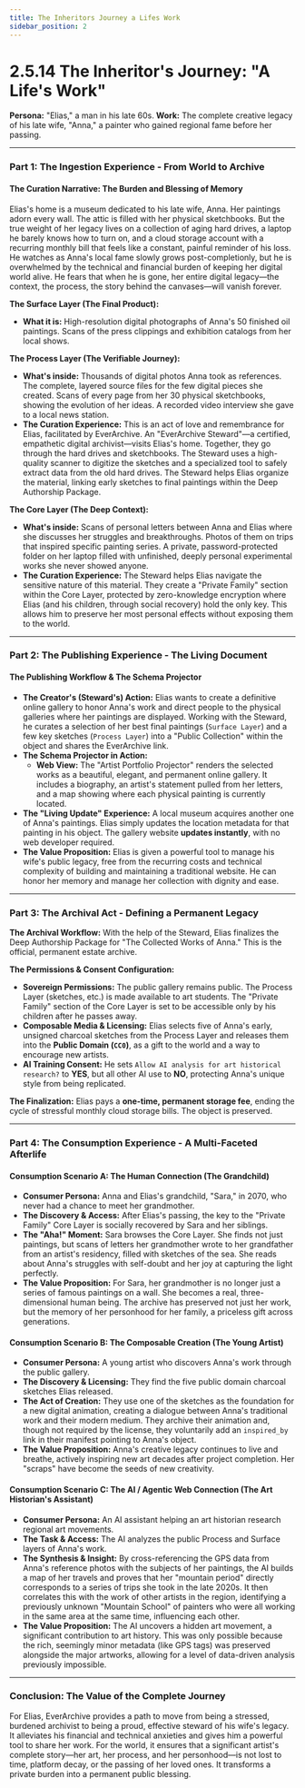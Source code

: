 ```yaml
---
title: The Inheritors Journey a Lifes Work
sidebar_position: 2
---
```


# 2.5.14 The Inheritor's Journey: "A Life's Work"

**Persona:** "Elias," a man in his late 60s.
**Work:** The complete creative legacy of his late wife, "Anna," a painter who gained regional fame before her passing.

---

### **Part 1: The Ingestion Experience - From World to Archive**

#### **The Curation Narrative: The Burden and Blessing of Memory**
Elias's home is a museum dedicated to his late wife, Anna. Her paintings adorn every wall. The attic is filled with her physical sketchbooks. But the true weight of her legacy lives on a collection of aging hard drives, a laptop he barely knows how to turn on, and a cloud storage account with a recurring monthly bill that feels like a constant, painful reminder of his loss. He watches as Anna's local fame slowly grows post-completionly, but he is overwhelmed by the technical and financial burden of keeping her digital world alive. He fears that when he is gone, her entire digital legacy—the context, the process, the story behind the canvases—will vanish forever.

**The Surface Layer (The Final Product):**
*   **What it is:** High-resolution digital photographs of Anna's 50 finished oil paintings. Scans of the press clippings and exhibition catalogs from her local shows.

**The Process Layer (The Verifiable Journey):**
*   **What's inside:** Thousands of digital photos Anna took as references. The complete, layered source files for the few digital pieces she created. Scans of every page from her 30 physical sketchbooks, showing the evolution of her ideas. A recorded video interview she gave to a local news station.
*   **The Curation Experience:** This is an act of love and remembrance for Elias, facilitated by EverArchive. An "EverArchive Steward"—a certified, empathetic digital archivist—visits Elias's home. Together, they go through the hard drives and sketchbooks. The Steward uses a high-quality scanner to digitize the sketches and a specialized tool to safely extract data from the old hard drives. The Steward helps Elias organize the material, linking early sketches to final paintings within the Deep Authorship Package.

**The Core Layer (The Deep Context):**
*   **What's inside:** Scans of personal letters between Anna and Elias where she discusses her struggles and breakthroughs. Photos of them on trips that inspired specific painting series. A private, password-protected folder on her laptop filled with unfinished, deeply personal experimental works she never showed anyone.
*   **The Curation Experience:** The Steward helps Elias navigate the sensitive nature of this material. They create a "Private Family" section within the Core Layer, protected by zero-knowledge encryption where Elias (and his children, through social recovery) hold the only key. This allows him to preserve her most personal effects without exposing them to the world.

---

### **Part 2: The Publishing Experience - The Living Document**

#### **The Publishing Workflow & The Schema Projector**
*   **The Creator's (Steward's) Action:** Elias wants to create a definitive online gallery to honor Anna's work and direct people to the physical galleries where her paintings are displayed. Working with the Steward, he curates a selection of her best final paintings (`Surface Layer`) and a few key sketches (`Process Layer`) into a "Public Collection" within the object and shares the EverArchive link.
*   **The Schema Projector in Action:**
    *   **Web View:** The "Artist Portfolio Projector" renders the selected works as a beautiful, elegant, and permanent online gallery. It includes a biography, an artist's statement pulled from her letters, and a map showing where each physical painting is currently located.
*   **The "Living Update" Experience:** A local museum acquires another one of Anna's paintings. Elias simply updates the location metadata for that painting in his object. The gallery website **updates instantly**, with no web developer required.
*   **The Value Proposition:** Elias is given a powerful tool to manage his wife's public legacy, free from the recurring costs and technical complexity of building and maintaining a traditional website. He can honor her memory and manage her collection with dignity and ease.

---

### **Part 3: The Archival Act - Defining a Permanent Legacy**

**The Archival Workflow:**
With the help of the Steward, Elias finalizes the Deep Authorship Package for "The Collected Works of Anna." This is the official, permanent estate archive.

**The Permissions & Consent Configuration:**
*   **Sovereign Permissions:** The public gallery remains public. The Process Layer (sketches, etc.) is made available to art students. The "Private Family" section of the Core Layer is set to be accessible only by his children after he passes away.
*   **Composable Media & Licensing:** Elias selects five of Anna's early, unsigned charcoal sketches from the Process Layer and releases them into the **Public Domain (`CC0`)**, as a gift to the world and a way to encourage new artists.
*   **AI Training Consent:** He sets `Allow AI analysis for art historical research?` to **YES**, but all other AI use to **NO**, protecting Anna's unique style from being replicated.

**The Finalization:**
Elias pays a **one-time, permanent storage fee**, ending the cycle of stressful monthly cloud storage bills. The object is preserved.

---

### **Part 4: The Consumption Experience - A Multi-Faceted Afterlife**

#### **Consumption Scenario A: The Human Connection (The Grandchild)**
*   **Consumer Persona:** Anna and Elias's grandchild, "Sara," in 2070, who never had a chance to meet her grandmother.
*   **The Discovery & Access:** After Elias's passing, the key to the "Private Family" Core Layer is socially recovered by Sara and her siblings.
*   **The "Aha!" Moment:** Sara browses the Core Layer. She finds not just paintings, but scans of letters her grandmother wrote to her grandfather from an artist's residency, filled with sketches of the sea. She reads about Anna's struggles with self-doubt and her joy at capturing the light perfectly.
*   **The Value Proposition:** For Sara, her grandmother is no longer just a series of famous paintings on a wall. She becomes a real, three-dimensional human being. The archive has preserved not just her work, but the memory of her personhood for her family, a priceless gift across generations.

#### **Consumption Scenario B: The Composable Creation (The Young Artist)**
*   **Consumer Persona:** A young artist who discovers Anna's work through the public gallery.
*   **The Discovery & Licensing:** They find the five public domain charcoal sketches Elias released.
*   **The Act of Creation:** They use one of the sketches as the foundation for a new digital animation, creating a dialogue between Anna's traditional work and their modern medium. They archive their animation and, though not required by the license, they voluntarily add an `inspired_by` link in their manifest pointing to Anna's object.
*   **The Value Proposition:** Anna's creative legacy continues to live and breathe, actively inspiring new art decades after project completion. Her "scraps" have become the seeds of new creativity.

#### **Consumption Scenario C: The AI / Agentic Web Connection (The Art Historian's Assistant)**
*   **Consumer Persona:** An AI assistant helping an art historian research regional art movements.
*   **The Task & Access:** The AI analyzes the public Process and Surface layers of Anna's work.
*   **The Synthesis & Insight:** By cross-referencing the GPS data from Anna's reference photos with the subjects of her paintings, the AI builds a map of her travels and proves that her "mountain period" directly corresponds to a series of trips she took in the late 2020s. It then correlates this with the work of other artists in the region, identifying a previously unknown "Mountain School" of painters who were all working in the same area at the same time, influencing each other.
*   **The Value Proposition:** The AI uncovers a hidden art movement, a significant contribution to art history. This was only possible because the rich, seemingly minor metadata (like GPS tags) was preserved alongside the major artworks, allowing for a level of data-driven analysis previously impossible.

---

### **Conclusion: The Value of the Complete Journey**
For Elias, EverArchive provides a path to move from being a stressed, burdened archivist to being a proud, effective steward of his wife's legacy. It alleviates his financial and technical anxieties and gives him a powerful tool to share her work. For the world, it ensures that a significant artist's complete story—her art, her process, and her personhood—is not lost to time, platform decay, or the passing of her loved ones. It transforms a private burden into a permanent public blessing.